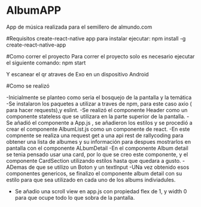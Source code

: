 # AlbumAPP
App de música realizada para el semillero de almundo.com

#Requisitos
create-react-native app
 para instalar ejecutar:
 npm install -g create-react-native-app

 #Como correr el proyecto
 Para correr el proyecto solo es necesario ejecutar el siguiente comando:
 npm start

 Y escanear el qr atraves de Exo en un dispositivo Android


 #Como se realizó

 -Inicialmente se planteo como seria el bosquejo de la pantalla y la temática
 -Se instalaron los paquetes a utilizar a traves de npm, para este caso axio ( para hacer requests),y eslint.
 -Se realizó el componente Header como un componente stateless que se utilizara en la parte superior de la pantalla.
 -Se añadió el componente a App.js , se añadieron los estilos y se procedió a crear el componente AlbumList.js como un componente de react.
 -En este compnente se realiza una request get a una api rest de rallycoding para obtener una lista de albumes y su información para despues mostrarlos en pantalla con el componente ALbumDetail
 -En el componente Album detail se tenia pensado usar una card, por lo que se creo este componente, y el componente CardSection utilizando estilos hasta que quedara a gusto.
 -ADemas de que se utilizo un Boton y un textInput
 -UNa vez obtenido esos componentes genericos, se finalizo el componente album detail con su estilo para que sea utilizado en cada uno de los albums indiviadules.
 - Se añadio una scroll view en app.js con propiedad flex de 1, y width 0 para que ocupe todo lo que sobra de la pantalla.
